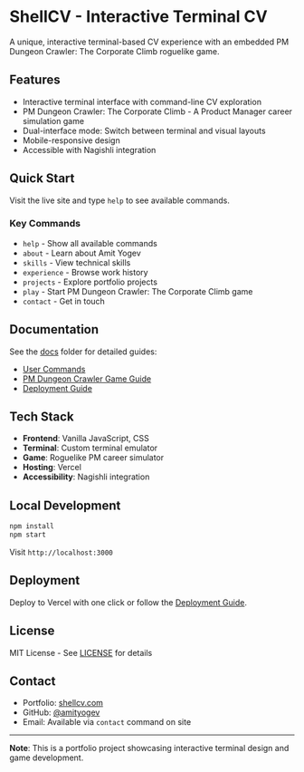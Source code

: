 # ShellCV - Interactive Terminal CV

A unique, interactive terminal-based CV experience with an embedded PM Dungeon Crawler: The Corporate Climb roguelike game.

## Features

- Interactive terminal interface with command-line CV exploration
- PM Dungeon Crawler: The Corporate Climb - A Product Manager career simulation game
- Dual-interface mode: Switch between terminal and visual layouts
- Mobile-responsive design
- Accessible with Nagishli integration

## Quick Start

Visit the live site and type `help` to see available commands.

### Key Commands

- `help` - Show all available commands
- `about` - Learn about Amit Yogev
- `skills` - View technical skills
- `experience` - Browse work history
- `projects` - Explore portfolio projects
- `play` - Start PM Dungeon Crawler: The Corporate Climb game
- `contact` - Get in touch

## Documentation

See the [docs](docs/) folder for detailed guides:

- [User Commands](docs/user/COMMANDS.md)
- [PM Dungeon Crawler Game Guide](docs/game/GAME_GUIDE.md)
- [Deployment Guide](docs/user/DEPLOYMENT_GUIDE.md)

## Tech Stack

- **Frontend**: Vanilla JavaScript, CSS
- **Terminal**: Custom terminal emulator
- **Game**: Roguelike PM career simulator
- **Hosting**: Vercel
- **Accessibility**: Nagishli integration

## Local Development

```bash
npm install
npm start
```

Visit `http://localhost:3000`

## Deployment

Deploy to Vercel with one click or follow the [Deployment Guide](docs/user/DEPLOYMENT_GUIDE.md).

## License

MIT License - See [LICENSE](LICENSE) for details

## Contact

- Portfolio: [shellcv.com](https://shellcv.com)
- GitHub: [@amityogev](https://github.com/amityogev)
- Email: Available via `contact` command on site

---

**Note**: This is a portfolio project showcasing interactive terminal design and game development.
